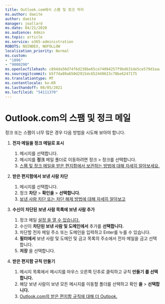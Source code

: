 ```yaml
---
title: Outlook.com에서 스팸 및 정크 처리
ms.author: daeite
author: daeite
manager: joallard
ms.date: 04/21/2020
ms.audience: Admin
ms.topic: article
ms.service: o365-administration
ROBOTS: NOINDEX, NOFOLLOW
localization_priority: Normal
ms.custom:
- "1896"
- "9000290"
ms.openlocfilehash: c894da50d74f6d238be65ce74094257f9bd631de5ce579d1aaa511292c2523e6
ms.sourcegitcommit: b5f7da89a650d2915dc652449623c78be6247175
ms.translationtype: MT
ms.contentlocale: ko-KR
ms.lasthandoff: 08/05/2021
ms.locfileid: "54111370"
---
```

# <a name="spam-and-junk-email-in-outlookcom"></a>Outlook.com의 스팸 및 정크 메일

정크 또는 스팸이 너무 많은 경우 다음 방법을 시도해 보아야 합니다.

1. **전자 메일을 정크 메일로 표시**
    1. 메시지를 선택합니다.
    1. 메시지를 **정크** 메일 폴더로 이동하려면 정크  >   정크를 선택합니다.
    1. [스팸 및 정크 메일을 받은 편지함에서 보관하는 방법에 대해 자세히 알아보세요.](https://support.office.com/article/a3ece97b-82f8-4a5e-9ac3-e92fa6427ae4?wt.mc_id=Office_Outlook_com_Alchemy)

1. **받은 편지함에서 보낸 사람 차단**
    1. 메시지를 선택합니다.
    1. 정크 **차단**  >  **확인을**  >  **선택합니다.**
    1. [보낸 사람 차단 또는 차단 해제 방법에 대해 자세히 알아보고](https://support.office.com/article/afba1c94-77bb-4f50-8b85-057cf52f4d5e?wt.mc_id=Office_Outlook_com_Alchemy)

1. **수신이 차단된 보낸 사람 목록에 보낸 사람 추가**
    1. 정크 메일 [설정 을 열 수 있습니다.](https://outlook.live.com/mail/options/mail/junkEmail/blockedSendersAndDomainsV2)
    1. 수신이 **차단된 보낸 사람 및 도메인에서** 추가를 **선택합니다.**
    1. 차단할 전자 메일 주소 또는 도메인을 입력하고 Enter를 누를 수 있습니다.
    1. **필터에서** 보낸 사람 및 도메인 및 금고 목록의 주소에서 전자 메일을 금고 선택합니다.
    1. **저장** 을 선택합니다.

1. **받은 편지함 규칙 만들기**
    1. 메시지 목록에서 메시지를 마우스 오른쪽 단추로 클릭하고 규칙 **만들기 를 선택합니다.**
    1. 해당 보낸 사람이 보낸 모든 메시지를 이동할 폴더를 선택하고 확인 **을**  >  **선택합니다.**
    1. [Outlook.com의 받은 편지함 규칙에 대해 더 Outlook.](https://support.office.com/article/4b094371-a5d7-49bd-8b1b-4e4896a7cc5d?wt.mc_id=Office_Outlook_com_Alchemy)
